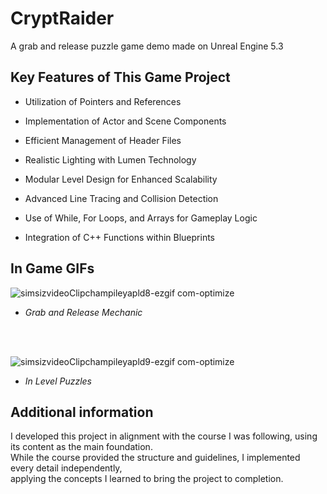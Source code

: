 # CryptRaider
 A grab and release puzzle game demo made on Unreal Engine 5.3

## Key Features of This Game Project

 * Utilization of Pointers and References
 
 * Implementation of Actor and Scene Components
 
 * Efficient Management of Header Files
 
 * Realistic Lighting with Lumen Technology
 
 * Modular Level Design for Enhanced Scalability
 
 * Advanced Line Tracing and Collision Detection
 
 * Use of While, For Loops, and Arrays for Gameplay Logic
 
 * Integration of C++ Functions within Blueprints

## In Game GIFs 

![simsizvideoClipchampileyapld8-ezgif com-optimize](https://github.com/user-attachments/assets/a8dd81ee-36df-4cec-a16d-045dc3e70293)
* *Grab and Release Mechanic*

<br>
<br>
 
![simsizvideoClipchampileyapld9-ezgif com-optimize](https://github.com/user-attachments/assets/df9d0c3e-7f78-42d2-98a0-ed9d686b7420)
* *In Level Puzzles*

## Additional information

 I developed this project in alignment with the course I was following, using its content as the main foundation. <br>
 While the course provided the structure and guidelines, I implemented every detail independently, <br>
 applying the concepts I learned to bring the project to completion.

